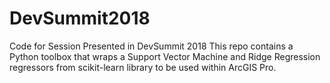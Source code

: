 # DevSummit2018
Code for Session Presented in DevSummit 2018
 This repo contains a Python toolbox that wraps a Support Vector Machine and Ridge Regression regressors from scikit-learn library to be used within ArcGIS Pro.
